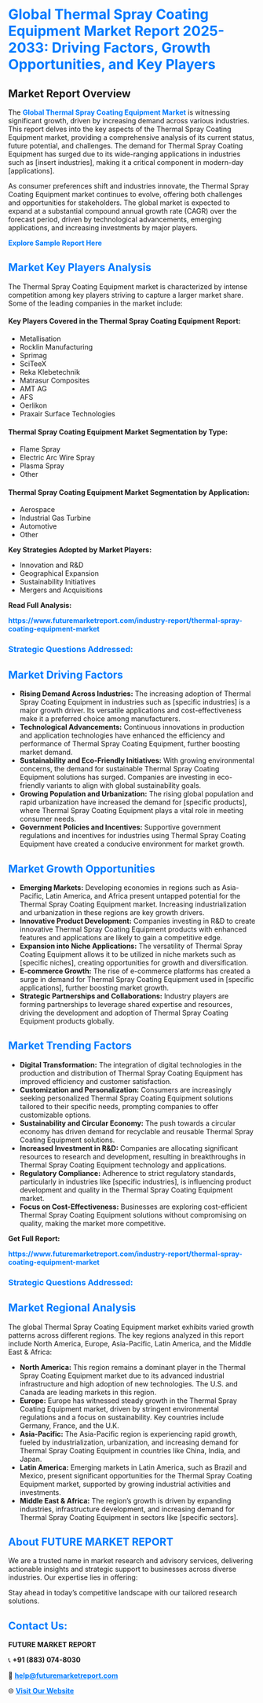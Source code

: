 <h1 style="color: #007BFF;">Global Thermal Spray Coating Equipment Market Report 2025-2033: Driving Factors, Growth Opportunities, and Key Players</h1>

<section id="overview">
<h2>Market Report Overview</h2>
<p>The <a href="https://www.futuremarketreport.com/industry-report/thermal-spray-coating-equipment-market" style="color: #007BFF; text-decoration: none;"><strong>Global Thermal Spray Coating Equipment Market</strong></a> is witnessing significant growth, driven by increasing demand across various industries. This report delves into the key aspects of the Thermal Spray Coating Equipment market, providing a comprehensive analysis of its current status, future potential, and challenges. The demand for Thermal Spray Coating Equipment has surged due to its wide-ranging applications in industries such as [insert industries], making it a critical component in modern-day [applications].</p>
<p>As consumer preferences shift and industries innovate, the Thermal Spray Coating Equipment market continues to evolve, offering both challenges and opportunities for stakeholders. The global market is expected to expand at a substantial compound annual growth rate (CAGR) over the forecast period, driven by technological advancements, emerging applications, and increasing investments by major players.</p>
</section>

<section id="overview">
<p><a href="https://www.futuremarketreport.com/request-sample/reportId=105853" style="color: #007BFF; text-decoration: none;"><strong>Explore Sample Report Here</strong></a></p>
</section>

<section id="key-players">
<h2 style="color: #007BFF;">Market Key Players Analysis</h2>
<p>The Thermal Spray Coating Equipment market is characterized by intense competition among key players striving to capture a larger market share. Some of the leading companies in the market include:</p>
<h4>Key Players Covered in the Thermal Spray Coating Equipment Report:</h4>
<ul><li>Metallisation</li><li>Rocklin Manufacturing</li><li>Sprimag</li><li>SciTeeX</li><li>Reka Klebetechnik</li><li>Matrasur Composites</li><li>AMT AG</li><li>AFS</li><li>Oerlikon</li><li>Praxair Surface Technologies</li></ul>
<h4>Thermal Spray Coating Equipment Market Segmentation by Type:</h4>
<ul><li>Flame Spray</li><li>Electric Arc Wire Spray</li><li>Plasma Spray</li><li>Other</li></ul>

<h4>Thermal Spray Coating Equipment Market Segmentation by Application:</h4>
<ul><li>Aerospace</li><li>Industrial Gas Turbine</li><li>Automotive</li><li>Other</li></ul>
<p><strong>Key Strategies Adopted by Market Players:</strong></p>
<ul>
<li>Innovation and R&D</li>
<li>Geographical Expansion</li>
<li>Sustainability Initiatives</li>
<li>Mergers and Acquisitions</li>
</ul>
</section>

<section>
<p><strong>Read Full Analysis: </strong></p><a href="https://www.futuremarketreport.com/industry-report/thermal-spray-coating-equipment-market" style="color: #007BFF; text-decoration: none;"><strong>https://www.futuremarketreport.com/industry-report/thermal-spray-coating-equipment-market</strong></a>
<h3 style="color: #007BFF;">Strategic Questions Addressed:</h3>
</section>

<section id="driving-factors">
<h2 style="color: #007BFF;">Market Driving Factors</h2>
<ul>
<li><strong>Rising Demand Across Industries:</strong> The increasing adoption of Thermal Spray Coating Equipment in industries such as [specific industries] is a major growth driver. Its versatile applications and cost-effectiveness make it a preferred choice among manufacturers.</li>
<li><strong>Technological Advancements:</strong> Continuous innovations in production and application technologies have enhanced the efficiency and performance of Thermal Spray Coating Equipment, further boosting market demand.</li>
<li><strong>Sustainability and Eco-Friendly Initiatives:</strong> With growing environmental concerns, the demand for sustainable Thermal Spray Coating Equipment solutions has surged. Companies are investing in eco-friendly variants to align with global sustainability goals.</li>
<li><strong>Growing Population and Urbanization:</strong> The rising global population and rapid urbanization have increased the demand for [specific products], where Thermal Spray Coating Equipment plays a vital role in meeting consumer needs.</li>
<li><strong>Government Policies and Incentives:</strong> Supportive government regulations and incentives for industries using Thermal Spray Coating Equipment have created a conducive environment for market growth.</li>
</ul>
</section>

<section id="growth-opportunities">
<h2 style="color: #007BFF;">Market Growth Opportunities</h2>
<ul>
<li><strong>Emerging Markets:</strong> Developing economies in regions such as Asia-Pacific, Latin America, and Africa present untapped potential for the Thermal Spray Coating Equipment market. Increasing industrialization and urbanization in these regions are key growth drivers.</li>
<li><strong>Innovative Product Development:</strong> Companies investing in R&D to create innovative Thermal Spray Coating Equipment products with enhanced features and applications are likely to gain a competitive edge.</li>
<li><strong>Expansion into Niche Applications:</strong> The versatility of Thermal Spray Coating Equipment allows it to be utilized in niche markets such as [specific niches], creating opportunities for growth and diversification.</li>
<li><strong>E-commerce Growth:</strong> The rise of e-commerce platforms has created a surge in demand for Thermal Spray Coating Equipment used in [specific applications], further boosting market growth.</li>
<li><strong>Strategic Partnerships and Collaborations:</strong> Industry players are forming partnerships to leverage shared expertise and resources, driving the development and adoption of Thermal Spray Coating Equipment products globally.</li>
</ul>
</section>

<section id="trending-factors">
<h2 style="color: #007BFF;">Market Trending Factors</h2>
<ul>
<li><strong>Digital Transformation:</strong> The integration of digital technologies in the production and distribution of Thermal Spray Coating Equipment has improved efficiency and customer satisfaction.</li>
<li><strong>Customization and Personalization:</strong> Consumers are increasingly seeking personalized Thermal Spray Coating Equipment solutions tailored to their specific needs, prompting companies to offer customizable options.</li>
<li><strong>Sustainability and Circular Economy:</strong> The push towards a circular economy has driven demand for recyclable and reusable Thermal Spray Coating Equipment solutions.</li>
<li><strong>Increased Investment in R&D:</strong> Companies are allocating significant resources to research and development, resulting in breakthroughs in Thermal Spray Coating Equipment technology and applications.</li>
<li><strong>Regulatory Compliance:</strong> Adherence to strict regulatory standards, particularly in industries like [specific industries], is influencing product development and quality in the Thermal Spray Coating Equipment market.</li>
<li><strong>Focus on Cost-Effectiveness:</strong> Businesses are exploring cost-efficient Thermal Spray Coating Equipment solutions without compromising on quality, making the market more competitive.</li>
</ul>
</section>

<section>
<p><strong>Get Full Report: </strong></p><a href="https://www.futuremarketreport.com/industry-report/thermal-spray-coating-equipment-market" style="color: #007BFF; text-decoration: none;"><strong>https://www.futuremarketreport.com/industry-report/thermal-spray-coating-equipment-market</strong></a>
<h3 style="color: #007BFF;">Strategic Questions Addressed:</h3>
</section>


<section id="regional-analysis">
<h2 style="color: #007BFF;">Market Regional Analysis</h2>
<p>The global Thermal Spray Coating Equipment market exhibits varied growth patterns across different regions. The key regions analyzed in this report include North America, Europe, Asia-Pacific, Latin America, and the Middle East & Africa:</p>
<ul>
<li><strong>North America:</strong> This region remains a dominant player in the Thermal Spray Coating Equipment market due to its advanced industrial infrastructure and high adoption of new technologies. The U.S. and Canada are leading markets in this region.</li>
<li><strong>Europe:</strong> Europe has witnessed steady growth in the Thermal Spray Coating Equipment market, driven by stringent environmental regulations and a focus on sustainability. Key countries include Germany, France, and the U.K.</li>
<li><strong>Asia-Pacific:</strong> The Asia-Pacific region is experiencing rapid growth, fueled by industrialization, urbanization, and increasing demand for Thermal Spray Coating Equipment in countries like China, India, and Japan.</li>
<li><strong>Latin America:</strong> Emerging markets in Latin America, such as Brazil and Mexico, present significant opportunities for the Thermal Spray Coating Equipment market, supported by growing industrial activities and investments.</li>
<li><strong>Middle East & Africa:</strong> The region’s growth is driven by expanding industries, infrastructure development, and increasing demand for Thermal Spray Coating Equipment in sectors like [specific sectors].</li>
</ul>
</section>

<footer>
<h2 style="color: #007BFF;">About FUTURE MARKET REPORT</h2>
<p>We are a trusted name in market research and advisory services, delivering actionable insights and strategic support to businesses across diverse industries. Our expertise lies in offering:</p>

<p>Stay ahead in today’s competitive landscape with our tailored research solutions.</p>

<h2 style="color: #007BFF;">Contact Us:</h2>
<p><strong>FUTURE MARKET REPORT</strong></p>
<p>📞 <strong>+91 (883) 074-8030</strong></p>
<p>📧 <strong><a href="mailto:help@futuremarketreport.com" style="color: #007BFF;">help@futuremarketreport.com</a></strong></p>
<p>🌐 <strong><a href="https://www.futuremarketreport.com/" style="color: #007BFF;">Visit Our Website</a></strong></p>
</footer>